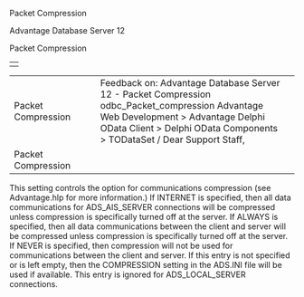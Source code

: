 Packet Compression




Advantage Database Server 12  

Packet Compression

|  |
| --- |
|  |

|  |  |  |  |  |
| --- | --- | --- | --- | --- |
| Packet Compression |  |  | Feedback on: Advantage Database Server 12 - Packet Compression odbc\_Packet\_compression Advantage Web Development > Advantage Delphi OData Client > Delphi OData Components > TODataSet / Dear Support Staff, |  |
| Packet Compression |  |  |  |  |

This setting controls the option for communications compression (see Advantage.hlp for more information.) If INTERNET is specified, then all data communications for ADS\_AIS\_SERVER connections will be compressed unless compression is specifically turned off at the server. If ALWAYS is specified, then all data communications between the client and server will be compressed unless compression is specifically turned off at the server. If NEVER is specified, then compression will not be used for communications between the client and server. If this entry is not specified or is left empty, then the COMPRESSION setting in the ADS.INI file will be used if available. This entry is ignored for ADS\_LOCAL\_SERVER connections.